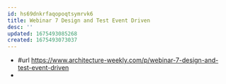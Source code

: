 ```yaml
---
id: hs69dnkrfaqopoqtsymrvk6
title: Webinar 7 Design and Test Event Driven
desc: ''
updated: 1675493085268
created: 1675493073037
---
```


- #url https://www.architecture-weekly.com/p/webinar-7-design-and-test-event-driven
- 
